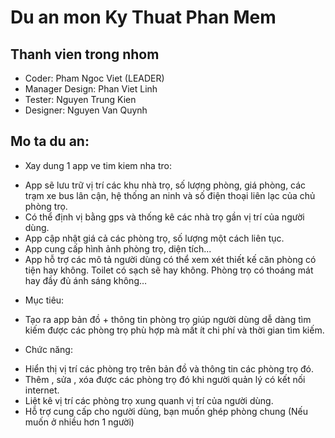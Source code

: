 # Du an mon Ky Thuat Phan Mem

## Thanh vien trong nhom
- Coder: Pham Ngoc Viet (LEADER)
- Manager Design: Phan Viet Linh
- Tester: Nguyen Trung Kien
- Designer: Nguyen Van Quynh

## Mo ta du an:
* Xay dung 1 app ve tim kiem nha tro:
+ App sẽ lưu trữ vị trí các khu nhà trọ, số lượng phòng, giá phòng, các trạm xe bus lân cận, hệ thống an ninh và số điện thoại liên lạc của chủ phòng trọ.
+ Có thể định vị bằng gps và thống kê các nhà trọ gần vị trí của người dùng.
+ App cập nhật giá cả các phòng trọ, số lượng một cách liên tục. 
+ App cung cấp hình ảnh phòng trọ, diện tích...
+ App hỗ trợ các mô tả người dùng có thể xem xét thiết kế căn phòng có tiện hay không. Toilet có sạch sẽ hay không. Phòng trọ có thoáng mát hay đầy đủ ánh sáng không…

* Mục tiêu: 
+ Tạo ra app bản đồ + thông tin phòng trọ giúp người dùng dễ dàng tìm kiếm được các phòng trọ phù hợp mà mất ít chi phí và thời gian tìm kiếm.

* Chức năng:
+ Hiển thị vị trí các phòng trọ trên bản đồ và thông tin các phòng trọ đó.
+ Thêm , sửa , xóa được các phòng trọ đó khi người quản lý có kết nối internet.
+ Liệt kê vị trí các phòng trọ xung quanh vị trí của người dùng.
+ Hỗ trợ cung cấp cho người dùng, bạn muốn ghép phòng chung (Nếu muốn ở nhiều hơn 1 người)    



